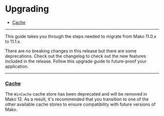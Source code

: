 # Upgrading

* [Cache](#cache)

--------------------------------------------------------

This guide takes you through the steps needed to migrate from Mako 11.0.x to 11.1.x.

There are no breaking changes in this release but there are some deprecations. Check out the changelog to check out the new features included in the release. Follow this upgrade guide to future-proof your application.

--------------------------------------------------------

### <a id="cache" href="#cache">Cache</a>

The `WinCache` cache store has been deprecated and will be removed in Mako 12. As a result, it's recommended that you transition to one of the other available cache stores to ensure compatibility with future versions of Mako.